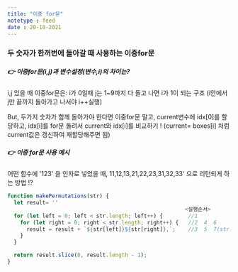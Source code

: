 ```yaml
---
title: "이중 for문"
notetype : feed
date : 20-10-2021
---
```


### 두 숫자가 한꺼번에 돌아갈 때 사용하는 이중for문


##### 👉 이중for문(i,j)과 변수설정(변수,i)의 차이는? 

i,j 있을 때 이중for문은: i가 0일때 j는 1~9까지 다 돌고 나면 i가 1이 되는 구조 (i안에서 j만 끝까지 돌아가고 나서야 i++실행) 

But, 두가지 숫자가 함께 돌아가야 한다면 이중for문 말고, 
current변수에 idx[0]를 할당하고, idx[i]를 for문 돌려서 current와 idx[i]를 비교하기 !
(current= boxes[i] 처럼 current값은 갱신하여 재할당해주면 됨)



##### 👉 이중 for문 사용 예시

어떤 함수에 '123' 을 인자로 넣었을 때, 11,12,13,21,22,23,31,32,33' 으로 리턴되게 하는 방법 !?

```js
function makePermutations(str) {
  let result= ''
                                                        <실행순서>
  for (let left = 0; left < str.length; left++) {        //1                          8
    for (let right = 0; right < str.length; right++) {   //2  4  6                    9  11 
      result = result + `${str[left]}${str[right]},`;    //3  5  7(str.length까지 돌면) 10 12 
    }
  }

  return result.slice(0, result.length - 1);
}
